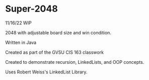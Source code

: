 # Super-2048

11/16/22 WIP

2048 with adjustable board size and win condition.

Written in Java

Created as part of the GVSU CIS 163 classwork

Created to demonstrate recursion, LinkedLists, and OOP concepts. 

Uses Robert Weiss's LinkedList Library.
